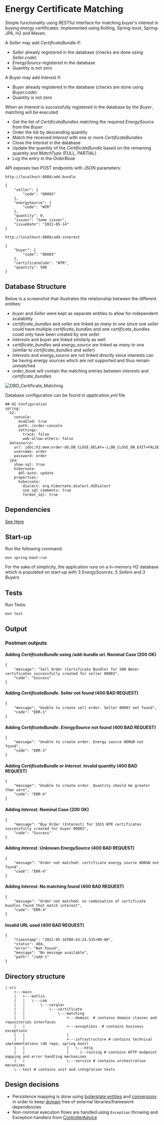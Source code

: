 # Energy Certificate Matching
Simple functionality using RESTful interface for matching buyer's interest in buying energy certificates.
Implemented using Kotling, Spring-boot, Spring-JPA, H2 and Maven.

A _Seller_ may add _CertificateBundle_ if:
 - _Seller_ already registered in the database (checks are done using _Seller.code_)
 - _EnergySource_ registered in the database
 - Quantity is not zero

A _Buyer_ may add _Interest_ if:
- _Buyer_ already registered in the database (checks are done using _Buyer.code_)
- Quantity is not zero

When an _Interest_ is successfully registered in the database by the _Buyer_, matching will be executed
 - Get the list of _CertificateBundles_ matching the required _EnergySource_ from the _Buyer_
 - Order the list by descending quantity
 - Match the received _Interest_ with one or more _CertificateBundles_
 - Close the _Interest_ in the database
 - Update the quantity of the _CertificateBundle_ based on the remaining quantity and _MatchType_ (FULL, PARTIAL)
 - Log the entry in the _OrderBook_

API exposes two POST endpoints with JSON parameters:
```
http://localhost:8080/add-bundle

{
    "seller": {
        "code": "00003"
    },
    "energySource": {
        "code": "WTR"
    },
    "quantity": 0,
    "issuer": "Some issuer",
    "issueDate": "2021-05-14"
}
```

```
http://localhost:8080/add-interest

{
    "buyer": {
        "code": "00003"
    },
    "certificateCode": "WTR",
    "quantity": 500
}
```

## Database Structure

Below is a screenshot that illustrates the relationship between the different entities:
 - _buyer_ and _Seller_ were kept as separate entities to allow for independent scalability
 - _certificate_bundles_ and _seller_ are linked as _many to one_ since one _seller_ could have multiple _certificate_bundles_ and one _certificate_bundles_ could only have been created by one _seller_ 
 - _interests_ and _buyer_ are linked similarly as well
 - _certificate_bundles_ and _energy_source_ are linked as _many to one_ (similar to _certificate_bundles_ and _seller_)
 - _interests_ and _energy_source_ are not linked directly since interests can be having energy sources which are not supported and thus remain unmatched 
 - _order_book_ will contain the matching entries between _interests_ and _certificate_bundles_

![DBD_Certificate_Matching](https://user-images.githubusercontent.com/78940516/118381131-71be2f80-b5f0-11eb-8ee4-01bede842600.png)

Database configuration can be found in _application.yml_ file
```
## H2 Configuration
spring:
  h2:
    console:
      enabled: true
      path: /order-console
      settings:
        trace: false
        web-allow-others: false
  datasource:
    url: jdbc:h2:mem:order-db;DB_CLOSE_DELAY=-1;DB_CLOSE_ON_EXIT=FALSE
    username: order
    password: order
  jpa:
    show-sql: true
    hibernate:
      ddl-auto: update
    properties:
      hibernate:
        dialect: org.hibernate.dialect.H2Dialect
        use_sql_comments: true
        format_sql: true
```

## Dependencies
[See Here](https://github.com/bobrahal/energy-certificate-matching/blob/master/pom.xml)

## Start-up
Run the following command:<br/>
```
mvn spring-boot:run
```
For the sake of simplicity, the application runs on a in-memory H2 database which is populated on start-up with 3 _EnergySources_, 5 _Sellers_ and 3 _Buyers_

## Tests
Run Tests:
```
mvn test
```
## Output
### Postman outputs
#### Adding _CertificateBundle_ using /add-bundle url. Nominal Case (200 OK)
```
{
    "message": "Sell Order (Certificate Bundle) for 500 Water certificates successfully created for seller 00003",
    "code": "Success"
}
```
#### Adding _CertificateBundle_. Seller not found (400 BAD REQUEST)
```
{
    "message": "Unable to create sell order. Seller 00007 not found",
    "code": "ERR-1"
}
```
#### Adding _CertificateBundle_. _EnergySource_ not found (400 BAD REQUEST)
```
{
    "message": "Unable to create order. Energy source HDRGN not found",
    "code": "ERR-3"
}
```
#### Adding _CertificateBundle_ or _Interest_. Invalid quantity (400 BAD REQUEST)
```
{
    "message": "Unable to create order. Quantity should be greater than zero",
    "code": "ERR-4"
}
```
#### Adding _Interest_. Nominal Case (200 OK)
```
{
    "message": "Buy Order (Interest) for 1015 WTR certificates successfully created for buyer 00003",
    "code": "Success"
}
```
#### Adding _Interest_. Unknown _EnergySource_ (400 BAD REQUEST)
```
{
    "message": "Order not matched: certificate energy source HDRGN not found",
    "code": "ERR-4"
}
```
#### Adding _Interest_. No matching found (400 BAD REQUEST)
```
{
    "message": "Order not matched: no combination of certificate bundles found that match interest",
    "code": "ERR-4"
}
```
#### Invalid URL used (400 BAD REQUEST)
```
{
    "timestamp": "2021-05-16T00:43:24.535+00:00",
    "status": 404,
    "error": "Not Found",
    "message": "No message available",
    "path": "/add-1"
}
```

## Directory structure
```
|-src
	+---main
	|   +---kotlin
	|   |   \---com
	|   |       \---cerqlar
	|   |           \---certificate
	|   |               \---matching
	|   |                   +---domain	# contains domain classes and repositories interfaces
	|   |                   +---exceptions	# contains business exceptions
	|   |                   |
	|   |                   +---infrastructure # contains technical implementations (db repo, spring boot)
	|   |                   |   \---http
	|   |                   |     |--routing # contains HTTP endpoint mapping and error handling mechanisms
	|   |                   \---service # contains orchestration mecanisms
	\---test # contains unit and integration tests
```

## Design decisions
 - Persistence mapping is done using [boilerplate entities](https://github.com/bobrahal/energy-certificate-matching/blob/master/src/main/kotlin/com/cerqlar/certificate/matching/infrastructure/db/order/bundle/CertificateBundleEntity.kt)
   and [conversions](https://github.com/bobrahal/energy-certificate-matching/blob/master/src/main/kotlin/com/cerqlar/certificate/matching/infrastructure/db/order/bundle/CertificateBundleH2Repository.kt) in order to keep [domain](https://github.com/bobrahal/energy-certificate-matching/blob/master/src/main/kotlin/com/cerqlar/certificate/matching/infrastructure/db/order/bundle/CertificateBundleH2Repository.kt) free of external libraries/framework dependencies
 - Non-nominal execution flows are handled using `Exception` throwing and Exception handlers from [ControllerAdvice](https://github.com/bobrahal/energy-certificate-matching/blob/master/src/main/kotlin/com/cerqlar/certificate/matching/infrastructure/http/routing/ControllerAdvice.kt)

